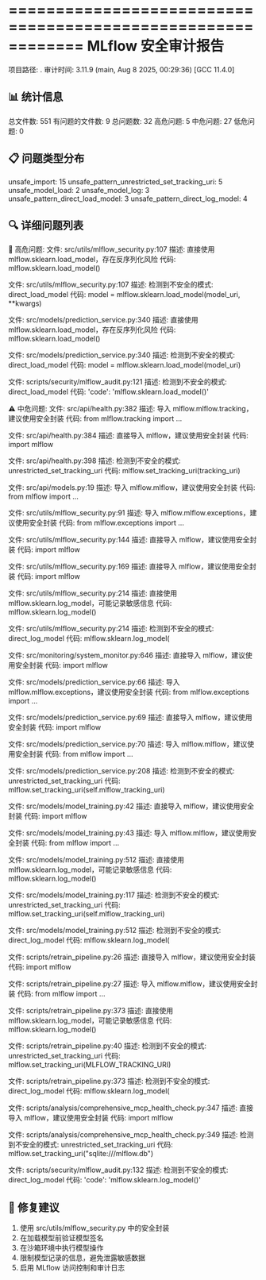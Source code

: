 ============================================================
MLflow 安全审计报告
============================================================
项目路径: .
审计时间: 3.11.9 (main, Aug  8 2025, 00:29:36) [GCC 11.4.0]

📊 统计信息
------------------------------
总文件数: 551
有问题的文件数: 9
总问题数: 32
高危问题: 5
中危问题: 27
低危问题: 0

📋 问题类型分布
------------------------------
unsafe_import: 15
unsafe_pattern_unrestricted_set_tracking_uri: 5
unsafe_model_load: 2
unsafe_model_log: 3
unsafe_pattern_direct_load_model: 3
unsafe_pattern_direct_log_model: 4

🔍 详细问题列表
------------------------------

🚨 高危问题:
  文件: src/utils/mlflow_security.py:107
  描述: 直接使用 mlflow.sklearn.load_model，存在反序列化风险
  代码: mlflow.sklearn.load_model()

  文件: src/utils/mlflow_security.py:107
  描述: 检测到不安全的模式: direct_load_model
  代码: model = mlflow.sklearn.load_model(model_uri, **kwargs)

  文件: src/models/prediction_service.py:340
  描述: 直接使用 mlflow.sklearn.load_model，存在反序列化风险
  代码: mlflow.sklearn.load_model()

  文件: src/models/prediction_service.py:340
  描述: 检测到不安全的模式: direct_load_model
  代码: model = mlflow.sklearn.load_model(model_uri)

  文件: scripts/security/mlflow_audit.py:121
  描述: 检测到不安全的模式: direct_load_model
  代码: 'code': 'mlflow.sklearn.load_model()'


⚠️ 中危问题:
  文件: src/api/health.py:382
  描述: 导入 mlflow.mlflow.tracking，建议使用安全封装
  代码: from mlflow.tracking import ...

  文件: src/api/health.py:384
  描述: 直接导入 mlflow，建议使用安全封装
  代码: import mlflow

  文件: src/api/health.py:398
  描述: 检测到不安全的模式: unrestricted_set_tracking_uri
  代码: mlflow.set_tracking_uri(tracking_uri)

  文件: src/api/models.py:19
  描述: 导入 mlflow.mlflow，建议使用安全封装
  代码: from mlflow import ...

  文件: src/utils/mlflow_security.py:91
  描述: 导入 mlflow.mlflow.exceptions，建议使用安全封装
  代码: from mlflow.exceptions import ...

  文件: src/utils/mlflow_security.py:144
  描述: 直接导入 mlflow，建议使用安全封装
  代码: import mlflow

  文件: src/utils/mlflow_security.py:169
  描述: 直接导入 mlflow，建议使用安全封装
  代码: import mlflow

  文件: src/utils/mlflow_security.py:214
  描述: 直接使用 mlflow.sklearn.log_model，可能记录敏感信息
  代码: mlflow.sklearn.log_model()

  文件: src/utils/mlflow_security.py:214
  描述: 检测到不安全的模式: direct_log_model
  代码: mlflow.sklearn.log_model(

  文件: src/monitoring/system_monitor.py:646
  描述: 直接导入 mlflow，建议使用安全封装
  代码: import mlflow

  文件: src/models/prediction_service.py:66
  描述: 导入 mlflow.mlflow.exceptions，建议使用安全封装
  代码: from mlflow.exceptions import ...

  文件: src/models/prediction_service.py:69
  描述: 直接导入 mlflow，建议使用安全封装
  代码: import mlflow

  文件: src/models/prediction_service.py:70
  描述: 导入 mlflow.mlflow，建议使用安全封装
  代码: from mlflow import ...

  文件: src/models/prediction_service.py:208
  描述: 检测到不安全的模式: unrestricted_set_tracking_uri
  代码: mlflow.set_tracking_uri(self.mlflow_tracking_uri)

  文件: src/models/model_training.py:42
  描述: 直接导入 mlflow，建议使用安全封装
  代码: import mlflow

  文件: src/models/model_training.py:43
  描述: 导入 mlflow.mlflow，建议使用安全封装
  代码: from mlflow import ...

  文件: src/models/model_training.py:512
  描述: 直接使用 mlflow.sklearn.log_model，可能记录敏感信息
  代码: mlflow.sklearn.log_model()

  文件: src/models/model_training.py:117
  描述: 检测到不安全的模式: unrestricted_set_tracking_uri
  代码: mlflow.set_tracking_uri(self.mlflow_tracking_uri)

  文件: src/models/model_training.py:512
  描述: 检测到不安全的模式: direct_log_model
  代码: mlflow.sklearn.log_model(

  文件: scripts/retrain_pipeline.py:26
  描述: 直接导入 mlflow，建议使用安全封装
  代码: import mlflow

  文件: scripts/retrain_pipeline.py:27
  描述: 导入 mlflow.mlflow，建议使用安全封装
  代码: from mlflow import ...

  文件: scripts/retrain_pipeline.py:373
  描述: 直接使用 mlflow.sklearn.log_model，可能记录敏感信息
  代码: mlflow.sklearn.log_model()

  文件: scripts/retrain_pipeline.py:40
  描述: 检测到不安全的模式: unrestricted_set_tracking_uri
  代码: mlflow.set_tracking_uri(MLFLOW_TRACKING_URI)

  文件: scripts/retrain_pipeline.py:373
  描述: 检测到不安全的模式: direct_log_model
  代码: mlflow.sklearn.log_model(

  文件: scripts/analysis/comprehensive_mcp_health_check.py:347
  描述: 直接导入 mlflow，建议使用安全封装
  代码: import mlflow

  文件: scripts/analysis/comprehensive_mcp_health_check.py:349
  描述: 检测到不安全的模式: unrestricted_set_tracking_uri
  代码: mlflow.set_tracking_uri("sqlite:///mlflow.db")

  文件: scripts/security/mlflow_audit.py:132
  描述: 检测到不安全的模式: direct_log_model
  代码: 'code': 'mlflow.sklearn.log_model()'


🔧 修复建议
------------------------------
1. 使用 src/utils/mlflow_security.py 中的安全封装
2. 在加载模型前验证模型签名
3. 在沙箱环境中执行模型操作
4. 限制模型记录的信息，避免泄露敏感数据
5. 启用 MLflow 访问控制和审计日志